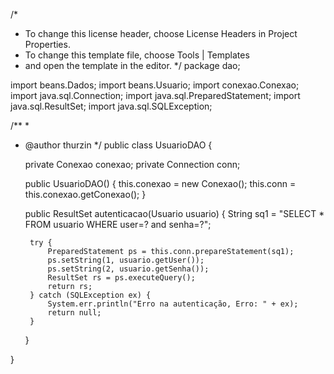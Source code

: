 /*
 * To change this license header, choose License Headers in Project Properties.
 * To change this template file, choose Tools | Templates
 * and open the template in the editor.
 */
package dao;

import beans.Dados;
import beans.Usuario;
import conexao.Conexao;
import java.sql.Connection;
import java.sql.PreparedStatement;
import java.sql.ResultSet;
import java.sql.SQLException;

/**
 *
 * @author thurzin
 */
public class UsuarioDAO {

    private Conexao conexao;
    private Connection conn;

    public UsuarioDAO() {
        this.conexao = new Conexao();
        this.conn = this.conexao.getConexao();
    }

    public ResultSet autenticacao(Usuario usuario) {
        String sq1 = "SELECT * FROM usuario WHERE user=? and senha=?";

        try {
            PreparedStatement ps = this.conn.prepareStatement(sq1);
            ps.setString(1, usuario.getUser());
            ps.setString(2, usuario.getSenha());
            ResultSet rs = ps.executeQuery();
            return rs;
        } catch (SQLException ex) {
            System.err.println("Erro na autenticação, Erro: " + ex);
            return null;
        }
    }

   
}
